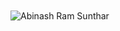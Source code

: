 <a href="#break"><img src="https://abinash.com.au/cover.png"
     alt="Abinash Ram Sunthar"
     style="float: left; margin-right: 10px; padding-top: 20px; padding-bottom: 20px;" /></a>
